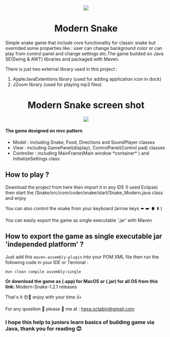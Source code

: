 <div align="center" style="text-align:center;">
  <image src="https://github.com/Coder-ACJHP/Snake-Modern/blob/master/src/com/coder/snake/icons/snake.png">
  <h1>Modern Snake</h1>
</div>
<p>Simple snake game that include core functionality for classic snake but overrided some properties like : user can change background color or can play from control panel and change settings etc.The game builded on Java SE(Swing & AWT) libraries and packaged with Maven.</p>
<p>There is just two external library used in this project : </p>
<ol>
<li>AppleJavaExtentions library (used for adding application icon in dock)</li>
<li>JZoom library (used for playing mp3 files)</li>
</ol>
<div align="center" style="text-align:center;">
  <h1>Modern Snake screen shot</h1>
  <image src="https://github.com/Coder-ACJHP/Snake-Modern/blob/master/src/com/coder/snake/icons/ScreenShot.png">
</div>
<h4>The game designed on mvc pattern</h4>
<ul>
<li>Model : including Snake, Food, Directions and SoundPlayer classes</li>
<li>View : including GamePanel(display), ControlPanel(Control pad) classes</li>
<li>Controller : including MainFrame(Main window *container* ) and InitializeSettings class</li>
</ul>
<h2>How to play ? </h2>
<p>Download the project from here then import it in any IDE (I used Eclipse) then start the /Snake/src/com/coder/snake/start/Snake_Modern.java class and enjoy</p>
<p>You can also control the snake from your keyboard (arrow keys ⬅️ ➡️ ⬆️ ⬇️  )</p>
<p>You can easily export the game as single executable '.jar' with Maven</p>
<h2>How to export the game as single executable jar 'independed platform' ?</h2>
<p>Just add this <code>maven-assembly-plugin</code> into your POM.XML file then run the following code in your IDE or Terminal : </p>
<code>mvn clean compile assembly:single</code><br>
  <p><b>Or download the game as (.app) for MacOS or (.jar) for all OS from this link: </b><a https://github.com/Coder-ACJHP/Modern-Snake/releases">Modern-Snake-1.2.1 releases</a></p>  
<p>That's it 😍🎉 enjoy with your time 👍</p>

<p>For any question 🤔 please 📧 me at : <a href="mailto:hexa.octabin@gmail.com">hexa.octabin@gmail.com</a></p>
<h3>I hope this help to juniors learn basics of building game via Java, thank you for reading 😊</h3>

